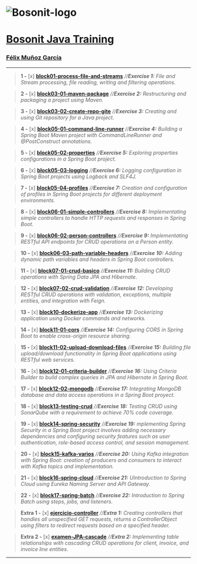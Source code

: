 # 
# ![Bosonit-logo](https://cdn.bosonit.com/n-content/uploads/2021/12/bosonit_web.png)

# [**Bosonit Java Training**](https://github.com/felixmgdeveloper)

### [**Félix Muñoz García**](https://www.linkedin.com/in/felixmg28888/)

***

> **1 -** [x] [**block01-process-file-and-streams**](https://github.com/felixmgdeveloper/bosonit-java-training/tree/main/block01-process-file-and-streams)  *//**Exercise 1:** File and Stream processing, file reading, writing and filtering operations.* 

> **2 -** [x] [**block03-01-maven-package**](https://github.com/felixmgdeveloper/bosonit-java-training/tree/main/block03-01-maven-package)  *//**Exercise 2:** Restructuring and packaging a project using Maven.*

> **3 -** [x] [**block03-02-create-repo-gite**](https://github.com/felixmgdeveloper/bosonit-java-training/tree/main/block03-02-create-repo-git)  *//**Exercise 3:** Creating and using Git repository for a Java project.*

> **4 -** [x] [**block05-01-command-line-runner**](https://github.com/felixmgdeveloper/bosonit-java-training/tree/main/block05-01-command-line-runner)  *//**Exercise 4:** Building a Spring Boot Maven project with CommandLineRunner and @PostConstruct annotations.*

> **5 -** [x] [**block05-02-properties**](https://github.com/felixmgdeveloper/bosonit-java-training/tree/main/block05-02-properties)  *//**Exercise 5:** Exploring properties configurations in a Spring Boot project.*

> **6 -** [x] [**block05-03-logging**](https://github.com/felixmgdeveloper/bosonit-java-training/tree/main/block05-03-logging)  *//**Exercise 6:** Logging configuration in Spring Boot projects using Logback and SLF4J.*

> **7 -** [x] [**block05-04-profiles**](https://github.com/felixmgdeveloper/bosonit-java-training/tree/main/block05-04-profiles)  *//**Exercise 7:** Creation and configuration of profiles in Spring Boot projects for different deployment environments.*

> **8 -** [x] [**block06-01-simple-controllers**](https://github.com/felixmgdeveloper/bosonit-java-training/tree/main/block06-01-simple-controllers)  *//**Exercise 8:** Implementating simple controllers to handle HTTP requests and responses in Spring Boot.*

> **9 -** [x] [**block06-02-person-controllers**](https://github.com/felixmgdeveloper/bosonit-java-training/tree/main/block06-02-person-controllers)  *//**Exercise 9:** Implementating RESTful API endpoints for CRUD operations on a Person entity.* 

> **10 -** [x] [**block06-03-path-variable-headers**](https://github.com/felixmgdeveloper/bosonit-java-training/tree/main/block06-03-path-variable-headers)  *//**Exercise 10:** Adding dynamic path variables and headers in Spring Boot controllers.*

> **11 -** [x] [**block07-01-crud-basico**](https://github.com/felixmgdeveloper/bosonit-java-training/tree/main/block07-01-crud-basico)  *//**Exercise 11:** Building CRUD operations with Spring Data JPA and Hibernate.*

> **12 -** [x] [**block07-02-crud-validation**](https://github.com/felixmgdeveloper/bosonit-java-training/tree/main/block07-02-crud-validation)  *//**Exercise 12:** Developing RESTful CRUD operations with validation, exceptions, multiple entities, and integration with Feign.*

> **13 -** [x] [**block10-dockerize-app**](https://github.com/felixmgdeveloper/bosonit-java-training/tree/main/block05-02-properties)  *//**Exercise 13:** Dockerizing application using Docker commands and networks.*

> **14 -** [x] [**block11-01-cors**](https://github.com/felixmgdeveloper/bosonit-java-training/tree/main/block11-01-cors)  *//**Exercise 14:** Configuring CORS in Spring Boot to enable cross-origin resource sharing.*

> **15 -** [x] [**block11-02-upload-download-files**](https://github.com/felixmgdeveloper/bosonit-java-training/tree/main/block11-02-upload-download-files)  *//**Exercise 15:** Building file upload/download functionality in Spring Boot applications using RESTful web services.*

> **16 -** [x] [**block12-01-criteria-builder**](https://github.com/felixmgdeveloper/bosonit-java-training/tree/main/block12-01-criteria-builder)  *//**Exercise 16:** Using Criteria Builder to build complex queries in JPA and Hibernate in Spring Boot.*

> **17 -** [x] [**block12-02-mongodb**](https://github.com/felixmgdeveloper/bosonit-java-training/tree/main/block12-02-mongodb)  *//**Exercise 17:** Integrating MongoDB database and data access operations in a Spring Boot proyect.*

> **18 -** [x] [**block13-testing-crud**](https://github.com/felixmgdeveloper/bosonit-java-training/tree/main/block13-testing-crud)  *//**Exercise 18:** Testing CRUD using SonarQube with a requirement to achieve 70% code coverage.*

> **19 -** [x] [**block14-spring-security**](https://github.com/felixmgdeveloper/bosonit-java-training/tree/main/block14-spring-security)  *//**Exercise 19:** mplementing Spring Security in a Spring Boot project involves adding necessary dependencies and configuring security features such as user authentication, role-based access control, and session management.*

> **20 -** [x] [**block15-kafka-varios**](https://github.com/felixmgdeveloper/bosonit-java-training/tree/main/block15-kafka-varios)  *//**Exercise 20:** Using Kafka integration with Spring Boot: creation of producers and consumers to interact with Kafka topics and implementation.*

> **21 -** [x] [**block16-spring-cloud**](https://github.com/felixmgdeveloper/bosonit-java-training/tree/main/block16-spring-cloud)  *//**Exercise 21:** UIntroduction to Spring Cloud using Eureka Naming Server and API Gateway.*

> **22 -** [x] [**block17-spring-batch**](https://github.com/felixmgdeveloper/bosonit-java-training/tree/main/block17-spring-batch)  *//**Exercise 22:**  Introduction to Spring Batch using steps, jobs, and listeners.*

> **Extra 1 -** [x] [**ejercicio-controller**](https://github.com/felixmgdeveloper/bosonit-java-training/tree/main/ejercicio-controller)  *//**Extra 1:** Creating controllers that handles all unspecified GET requests, returns a ControllerObject using filters to redirect requests based on a specified header.*

> **Extra 2 -** [x] [**examen-JPA-cascade**](https://github.com/felixmgdeveloper/bosonit-java-training/tree/main/examen-JPA-cascade)  *//**Extra 2:** Implementing table relationships with cascading CRUD operations for client, invoice, and invoice line entities.*

***
